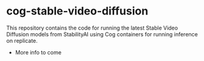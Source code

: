 # cog-stable-video-diffusion

This repository contains the code for running the latest Stable Video Diffusion
models from StabilityAI using Cog containers for running inference on replicate.

- More info to come
